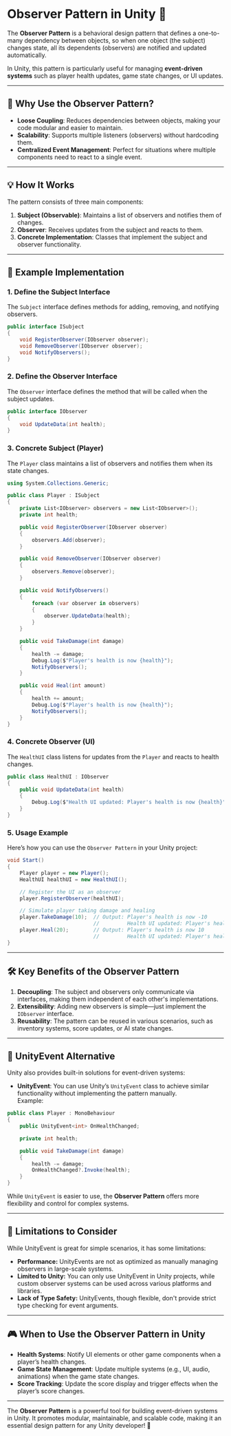 

# Observer Pattern in Unity 👀  

The **Observer Pattern** is a behavioral design pattern that defines a one-to-many dependency between objects, so when one object (the subject) changes state, all its dependents (observers) are notified and updated automatically.

In Unity, this pattern is particularly useful for managing **event-driven systems** such as player health updates, game state changes, or UI updates.

---

## 📝 Why Use the Observer Pattern?

- **Loose Coupling**: Reduces dependencies between objects, making your code modular and easier to maintain.  
- **Scalability**: Supports multiple listeners (observers) without hardcoding them.  
- **Centralized Event Management**: Perfect for situations where multiple components need to react to a single event.  

---

## 💡 How It Works  

The pattern consists of three main components:

1. **Subject (Observable)**: Maintains a list of observers and notifies them of changes.  
2. **Observer**: Receives updates from the subject and reacts to them.  
3. **Concrete Implementation**: Classes that implement the subject and observer functionality.

---

## 🔧 Example Implementation  

### 1. Define the Subject Interface
The `Subject` interface defines methods for adding, removing, and notifying observers.

```csharp
public interface ISubject
{
    void RegisterObserver(IObserver observer);
    void RemoveObserver(IObserver observer);
    void NotifyObservers();
}
```

### 2. Define the Observer Interface
The `Observer` interface defines the method that will be called when the subject updates.

```csharp
public interface IObserver
{
    void UpdateData(int health);
}
```

### 3. Concrete Subject (Player)
The `Player` class maintains a list of observers and notifies them when its state changes.

```csharp
using System.Collections.Generic;

public class Player : ISubject
{
    private List<IObserver> observers = new List<IObserver>();
    private int health;

    public void RegisterObserver(IObserver observer)
    {
        observers.Add(observer);
    }

    public void RemoveObserver(IObserver observer)
    {
        observers.Remove(observer);
    }

    public void NotifyObservers()
    {
        foreach (var observer in observers)
        {
            observer.UpdateData(health);
        }
    }

    public void TakeDamage(int damage)
    {
        health -= damage;
        Debug.Log($"Player's health is now {health}");
        NotifyObservers();
    }

    public void Heal(int amount)
    {
        health += amount;
        Debug.Log($"Player's health is now {health}");
        NotifyObservers();
    }
}
```

### 4. Concrete Observer (UI)
The `HealthUI` class listens for updates from the `Player` and reacts to health changes.

```csharp
public class HealthUI : IObserver
{
    public void UpdateData(int health)
    {
        Debug.Log($"Health UI updated: Player's health is now {health}");
    }
}
```

### 5. Usage Example
Here’s how you can use the `Observer Pattern` in your Unity project:

```csharp
void Start()
{
    Player player = new Player();
    HealthUI healthUI = new HealthUI();

    // Register the UI as an observer
    player.RegisterObserver(healthUI);

    // Simulate player taking damage and healing
    player.TakeDamage(10);  // Output: Player's health is now -10
                            //         Health UI updated: Player's health is now -10
    player.Heal(20);        // Output: Player's health is now 10
                            //         Health UI updated: Player's health is now 10
}
```

---

## 🛠 Key Benefits of the Observer Pattern

1. **Decoupling**: The subject and observers only communicate via interfaces, making them independent of each other's implementations.  
2. **Extensibility**: Adding new observers is simple—just implement the `IObserver` interface.  
3. **Reusability**: The pattern can be reused in various scenarios, such as inventory systems, score updates, or AI state changes.  

---

## 🔄 UnityEvent Alternative
Unity also provides built-in solutions for event-driven systems:
- **UnityEvent**: You can use Unity’s `UnityEvent` class to achieve similar functionality without implementing the pattern manually.  
Example:
```csharp
public class Player : MonoBehaviour
{
    public UnityEvent<int> OnHealthChanged;

    private int health;

    public void TakeDamage(int damage)
    {
        health -= damage;
        OnHealthChanged?.Invoke(health);
    }
}
```

While `UnityEvent` is easier to use, the **Observer Pattern** offers more flexibility and control for complex systems.


---




## 📝 Limitations to Consider
While UnityEvent is great for simple scenarios, it has some limitations:

- **Performance:** UnityEvents are not as optimized as manually managing observers in large-scale systems.
- **Limited to Unity:** You can only use UnityEvent in Unity projects, while custom observer systems can be used across various platforms and libraries.
- **Lack of Type Safety:** UnityEvents, though flexible, don't provide strict type checking for event arguments.





---

## 🎮 When to Use the Observer Pattern in Unity

- **Health Systems**: Notify UI elements or other game components when a player’s health changes.  
- **Game State Management**: Update multiple systems (e.g., UI, audio, animations) when the game state changes.  
- **Score Tracking**: Update the score display and trigger effects when the player’s score changes.  

---

The **Observer Pattern** is a powerful tool for building event-driven systems in Unity. It promotes modular, maintainable, and scalable code, making it an essential design pattern for any Unity developer! 🚀  

